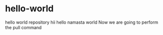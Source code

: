 # hello-world
hello world repository 
hii hello namasta world
Now we are going to perform the pull command
